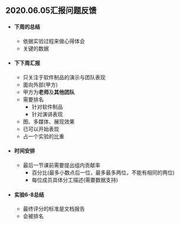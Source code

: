 ## 2020.06.05汇报问题反馈

- #### 下周的总结

  - 依据实验过程来做心得体会
  - 关键的数据

- #### 下下周汇报

  - 只关注于软件制品的演示与团队表现
  - 面向外部(甲方)
  - 甲方为**老师**及**其他团队**
  - 需要排名
    - 针对软件制品
    - 针对演讲表现
  - 图、多媒体、展现效果
  - 已可以开始表现
  - 占一个实验的比重

- #### 时间安排

  - 最后一节课前需要提出组内贡献率
    - 百分比(最多小数点后一位，最多最多两位，不能有相同的两位)
    - 每位成员具体分工描述(需要数据支持)

- #### 实验6-8总结

  - 最终评分的标准是文档报告
  - 会被排名